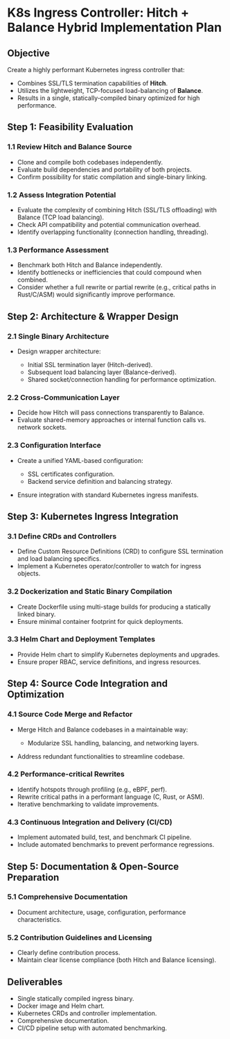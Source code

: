 # K8s Ingress Controller: Hitch + Balance Hybrid Implementation Plan

## Objective

Create a highly performant Kubernetes ingress controller that:

* Combines SSL/TLS termination capabilities of **Hitch**.
* Utilizes the lightweight, TCP-focused load-balancing of **Balance**.
* Results in a single, statically-compiled binary optimized for high performance.

## Step 1: Feasibility Evaluation

### 1.1 Review Hitch and Balance Source

* Clone and compile both codebases independently.
* Evaluate build dependencies and portability of both projects.
* Confirm possibility for static compilation and single-binary linking.

### 1.2 Assess Integration Potential

* Evaluate the complexity of combining Hitch (SSL/TLS offloading) with Balance (TCP load balancing).
* Check API compatibility and potential communication overhead.
* Identify overlapping functionality (connection handling, threading).

### 1.3 Performance Assessment

* Benchmark both Hitch and Balance independently.
* Identify bottlenecks or inefficiencies that could compound when combined.
* Consider whether a full rewrite or partial rewrite (e.g., critical paths in Rust/C/ASM) would significantly improve performance.

## Step 2: Architecture & Wrapper Design

### 2.1 Single Binary Architecture

* Design wrapper architecture:

  * Initial SSL termination layer (Hitch-derived).
  * Subsequent load balancing layer (Balance-derived).
  * Shared socket/connection handling for performance optimization.

### 2.2 Cross-Communication Layer

* Decide how Hitch will pass connections transparently to Balance.
* Evaluate shared-memory approaches or internal function calls vs. network sockets.

### 2.3 Configuration Interface

* Create a unified YAML-based configuration:

  * SSL certificates configuration.
  * Backend service definition and balancing strategy.
* Ensure integration with standard Kubernetes ingress manifests.

## Step 3: Kubernetes Ingress Integration

### 3.1 Define CRDs and Controllers

* Define Custom Resource Definitions (CRD) to configure SSL termination and load balancing specifics.
* Implement a Kubernetes operator/controller to watch for ingress objects.

### 3.2 Dockerization and Static Binary Compilation

* Create Dockerfile using multi-stage builds for producing a statically linked binary.
* Ensure minimal container footprint for quick deployments.

### 3.3 Helm Chart and Deployment Templates

* Provide Helm chart to simplify Kubernetes deployments and upgrades.
* Ensure proper RBAC, service definitions, and ingress resources.

## Step 4: Source Code Integration and Optimization

### 4.1 Source Code Merge and Refactor

* Merge Hitch and Balance codebases in a maintainable way:

  * Modularize SSL handling, balancing, and networking layers.
* Address redundant functionalities to streamline codebase.

### 4.2 Performance-critical Rewrites

* Identify hotspots through profiling (e.g., eBPF, perf).
* Rewrite critical paths in a performant language (C, Rust, or ASM).
* Iterative benchmarking to validate improvements.

### 4.3 Continuous Integration and Delivery (CI/CD)

* Implement automated build, test, and benchmark CI pipeline.
* Include automated benchmarks to prevent performance regressions.

## Step 5: Documentation & Open-Source Preparation

### 5.1 Comprehensive Documentation

* Document architecture, usage, configuration, performance characteristics.

### 5.2 Contribution Guidelines and Licensing

* Clearly define contribution process.
* Maintain clear license compliance (both Hitch and Balance licensing).

## Deliverables

* Single statically compiled ingress binary.
* Docker image and Helm chart.
* Kubernetes CRDs and controller implementation.
* Comprehensive documentation.
* CI/CD pipeline setup with automated benchmarking.

